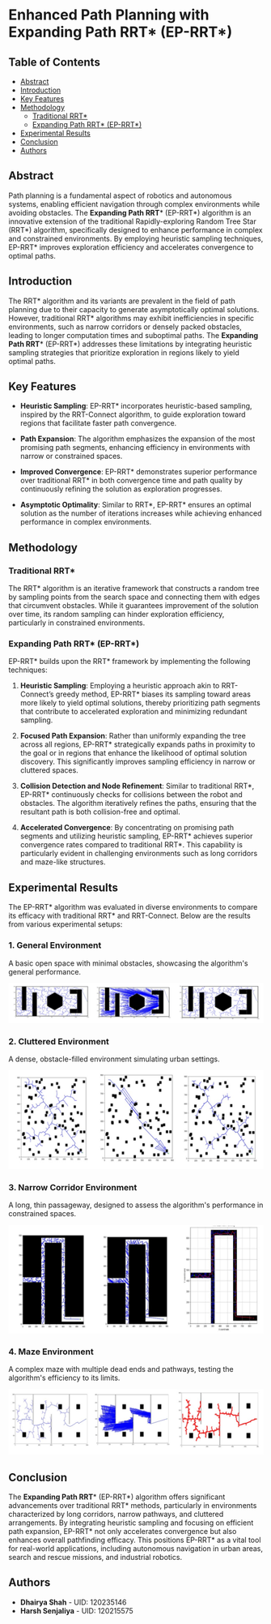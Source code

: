 # Enhanced Path Planning with Expanding Path RRT* (EP-RRT*)

## Table of Contents
- [Abstract](#abstract)
- [Introduction](#introduction)
- [Key Features](#key-features)
- [Methodology](#methodology)
  - [Traditional RRT*](#traditional-rrt)
  - [Expanding Path RRT* (EP-RRT*)](#expanding-path-rrt-ep-rrt)
- [Experimental Results](#experimental-results)
- [Conclusion](#conclusion)
- [Authors](#authors)

## Abstract

Path planning is a fundamental aspect of robotics and autonomous systems, enabling efficient navigation through complex environments while avoiding obstacles. The **Expanding Path RRT*** (EP-RRT*) algorithm is an innovative extension of the traditional Rapidly-exploring Random Tree Star (RRT*) algorithm, specifically designed to enhance performance in complex and constrained environments. By employing heuristic sampling techniques, EP-RRT* improves exploration efficiency and accelerates convergence to optimal paths.

## Introduction

The RRT* algorithm and its variants are prevalent in the field of path planning due to their capacity to generate asymptotically optimal solutions. However, traditional RRT* algorithms may exhibit inefficiencies in specific environments, such as narrow corridors or densely packed obstacles, leading to longer computation times and suboptimal paths. The **Expanding Path RRT*** (EP-RRT*) addresses these limitations by integrating heuristic sampling strategies that prioritize exploration in regions likely to yield optimal paths.

## Key Features

- **Heuristic Sampling**: EP-RRT* incorporates heuristic-based sampling, inspired by the RRT-Connect algorithm, to guide exploration toward regions that facilitate faster path convergence.
  
- **Path Expansion**: The algorithm emphasizes the expansion of the most promising path segments, enhancing efficiency in environments with narrow or constrained spaces.

- **Improved Convergence**: EP-RRT* demonstrates superior performance over traditional RRT* in both convergence time and path quality by continuously refining the solution as exploration progresses.

- **Asymptotic Optimality**: Similar to RRT*, EP-RRT* ensures an optimal solution as the number of iterations increases while achieving enhanced performance in complex environments.

## Methodology

### Traditional RRT*

The RRT* algorithm is an iterative framework that constructs a random tree by sampling points from the search space and connecting them with edges that circumvent obstacles. While it guarantees improvement of the solution over time, its random sampling can hinder exploration efficiency, particularly in constrained environments.

### Expanding Path RRT* (EP-RRT*)

EP-RRT* builds upon the RRT* framework by implementing the following techniques:

1. **Heuristic Sampling**: Employing a heuristic approach akin to RRT-Connect’s greedy method, EP-RRT* biases its sampling toward areas more likely to yield optimal solutions, thereby prioritizing path segments that contribute to accelerated exploration and minimizing redundant sampling.

2. **Focused Path Expansion**: Rather than uniformly expanding the tree across all regions, EP-RRT* strategically expands paths in proximity to the goal or in regions that enhance the likelihood of optimal solution discovery. This significantly improves sampling efficiency in narrow or cluttered spaces.

3. **Collision Detection and Node Refinement**: Similar to traditional RRT*, EP-RRT* continuously checks for collisions between the robot and obstacles. The algorithm iteratively refines the paths, ensuring that the resultant path is both collision-free and optimal.

4. **Accelerated Convergence**: By concentrating on promising path segments and utilizing heuristic sampling, EP-RRT* achieves superior convergence rates compared to traditional RRT*. This capability is particularly evident in challenging environments such as long corridors and maze-like structures.

## Experimental Results

The EP-RRT* algorithm was evaluated in diverse environments to compare its efficacy with traditional RRT* and RRT-Connect. Below are the results from various experimental setups:

### 1. General Environment
A basic open space with minimal obstacles, showcasing the algorithm's general performance.

![General Environment](results_general_environment.png)

### 2. Cluttered Environment
A dense, obstacle-filled environment simulating urban settings.

![Cluttered Environment](results_cluttered_environment.png)

### 3. Narrow Corridor Environment
A long, thin passageway, designed to assess the algorithm's performance in constrained spaces.

![Narrow Corridor](results_narrow_map.png)

### 4. Maze Environment
A complex maze with multiple dead ends and pathways, testing the algorithm's efficiency to its limits.

![Maze Environment](results_maze_map.png)

## Conclusion

The **Expanding Path RRT*** (EP-RRT*) algorithm offers significant advancements over traditional RRT* methods, particularly in environments characterized by long corridors, narrow pathways, and cluttered arrangements. By integrating heuristic sampling and focusing on efficient path expansion, EP-RRT* not only accelerates convergence but also enhances overall pathfinding efficacy. This positions EP-RRT* as a vital tool for real-world applications, including autonomous navigation in urban areas, search and rescue missions, and industrial robotics.

## Authors

- **Dhairya Shah** - UID: 120235146
- **Harsh Senjaliya** - UID: 120215575
